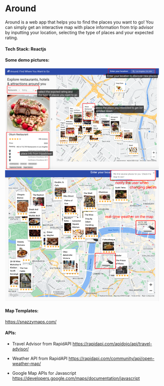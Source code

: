 # Around
Around is a web app that helps you to find the places you want to go! You can simply get an interactive map with place information from trip advisor by inputting your location, selecting the type of places and your expected rating.

#### Tech Stack: Reactjs

#### Some demo pictures:

<img src="https://raw.githubusercontent.com/hesihui/Around/main/demo_pic/main_ui.jpg" >

<img src="https://raw.githubusercontent.com/hesihui/Around/main/demo_pic/main_ui2.jpg" >

#### Map Templates:

https://snazzymaps.com/

#### APIs:

- Travel Advisor from RapidAPI https://rapidapi.com/apidojo/api/travel-advisor/

 - Weather API from RapidAPI https://rapidapi.com/community/api/open-weather-map/
 - Google Map APIs for Javascript https://developers.google.com/maps/documentation/javascript
